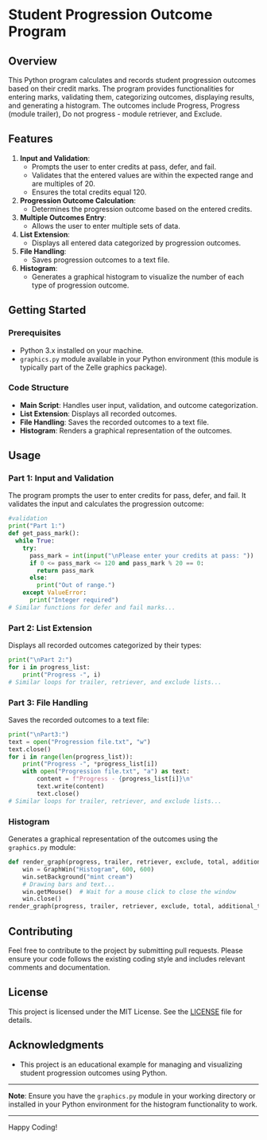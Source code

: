 # Student Progression Outcome Program

## Overview

This Python program calculates and records student progression outcomes based on their credit marks. The program provides functionalities for entering marks, validating them, categorizing outcomes, displaying results, and generating a histogram. The outcomes include Progress, Progress (module trailer), Do not progress - module retriever, and Exclude.

## Features

1. **Input and Validation**: 
   - Prompts the user to enter credits at pass, defer, and fail.
   - Validates that the entered values are within the expected range and are multiples of 20.
   - Ensures the total credits equal 120.
2. **Progression Outcome Calculation**:
   - Determines the progression outcome based on the entered credits.
3. **Multiple Outcomes Entry**:
   - Allows the user to enter multiple sets of data.
4. **List Extension**:
   - Displays all entered data categorized by progression outcomes.
5. **File Handling**:
   - Saves progression outcomes to a text file.
6. **Histogram**:
   - Generates a graphical histogram to visualize the number of each type of progression outcome.

## Getting Started

### Prerequisites

- Python 3.x installed on your machine.
- `graphics.py` module available in your Python environment (this module is typically part of the Zelle graphics package).

### Code Structure

- **Main Script**: Handles user input, validation, and outcome categorization.
- **List Extension**: Displays all recorded outcomes.
- **File Handling**: Saves the recorded outcomes to a text file.
- **Histogram**: Renders a graphical representation of the outcomes.

## Usage

### Part 1: Input and Validation

The program prompts the user to enter credits for pass, defer, and fail. It validates the input and calculates the progression outcome:

```python
#validation
print("Part 1:")
def get_pass_mark():
  while True:
    try:
      pass_mark = int(input("\nPlease enter your credits at pass: "))
      if 0 <= pass_mark <= 120 and pass_mark % 20 == 0:
        return pass_mark
      else:
        print("Out of range.")
    except ValueError:
      print("Integer required")
# Similar functions for defer and fail marks...
```

### Part 2: List Extension

Displays all recorded outcomes categorized by their types:

```python
print("\nPart 2:")
for i in progress_list:
    print("Progress -", i)
# Similar loops for trailer, retriever, and exclude lists...
```

### Part 3: File Handling

Saves the recorded outcomes to a text file:

```python
print("\nPart3:")
text = open("Progression file.txt", "w")
text.close()
for i in range(len(progress_list)):
    print("Progress -", *progress_list[i])
    with open("Progression file.txt", "a") as text:
        content = f"Progress - {progress_list[i]}\n"
        text.write(content)
        text.close()
# Similar loops for trailer, retriever, and exclude lists...
```

### Histogram

Generates a graphical representation of the outcomes using the `graphics.py` module:

```python
def render_graph(progress, trailer, retriever, exclude, total, additional_text):
    win = GraphWin("Histogram", 600, 600)
    win.setBackground("mint cream")
    # Drawing bars and text...
    win.getMouse()  # Wait for a mouse click to close the window
    win.close()
render_graph(progress, trailer, retriever, exclude, total, additional_text)
```

## Contributing

Feel free to contribute to the project by submitting pull requests. Please ensure your code follows the existing coding style and includes relevant comments and documentation.

## License

This project is licensed under the MIT License. See the [LICENSE](LICENSE) file for details.

## Acknowledgments

- This project is an educational example for managing and visualizing student progression outcomes using Python.

---

**Note**: Ensure you have the `graphics.py` module in your working directory or installed in your Python environment for the histogram functionality to work.

---

Happy Coding!
